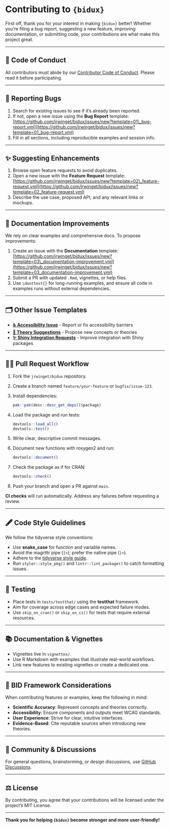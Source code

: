 # Contributing to `{bidux}`

First off, thank you for your interest in making `{bidux}` better! Whether you’re filing a bug report, suggesting a new feature, improving documentation, or submitting code, your contributions are what make this project great.

---

## 📜 Code of Conduct

All contributors must abide by our [Contributor Code of Conduct](.github/CODE_OF_CONDUCT.md). Please read it before participating.

---

## 🐛 Reporting Bugs

1. Search for existing issues to see if it’s already been reported.
2. If not, open a new issue using the **Bug Report** template:
   [https://github.com/jrwinget/bidux/issues/new?template=01\_bug-report.yml](https://github.com/jrwinget/bidux/issues/new?template=01_bug-report.yml)
3. Fill in all sections, including reproducible examples and session info.

---

## ✨ Suggesting Enhancements

1. Browse open feature requests to avoid duplicates.
2. Open a new issue with the **Feature Request** template:
   [https://github.com/jrwinget/bidux/issues/new?template=02\_feature-request.yml](https://github.com/jrwinget/bidux/issues/new?template=02_feature-request.yml)
3. Describe the use case, proposed API, and any relevant links or mockups.

---

## 📖 Documentation Improvements

We rely on clear examples and comprehensive docs. To propose improvements:

1. Create an issue with the **Documentation** template:
   [https://github.com/jrwinget/bidux/issues/new?template=03\_documentation-improvement.yml](https://github.com/jrwinget/bidux/issues/new?template=03_documentation-improvement.yml)
2. Submit a PR with updated `.Rmd`, vignettes, or help files.
3. Use `\donttest{}` for long-running examples, and ensure all code in examples runs without external dependencies.

---

## 🗂 Other Issue Templates

* **[♿ Accessibility Issue](https://github.com/jrwinget/bidux/issues/new?template=04_accessibility-issue.yml)** - Report or fix accessibility barriers
* **[🧠 Theory Suggestions](https://github.com/jrwinget/bidux/issues/new?template=05_theory-suggestion.yml)** - Propose new concepts or theories
* **[✨ Shiny Integration Requests](https://github.com/jrwinget/bidux/issues/new?template=06_shiny-integration-request.yml)** - Improve integration with Shiny packages

---

## 👩‍💻 Pull Request Workflow

1. Fork the `jrwinget/bidux` repository.
2. Create a branch named `feature/your-feature` or `bugfix/issue-123`.
3. Install dependencies:

   ```r
   pak::pak(desc::desc_get_deps()$package)
   ```
4. Load the package and run tests:

   ```r
   devtools::load_all()
   devtools::test()
   ```
5. Write clear, descriptive commit messages.
6. Document new functions with roxygen2 and run:

   ```r
   devtools::document()
   ```
7. Check the package as if for CRAN:

   ```r
   devtools::check()
   ```
8. Push your branch and open a PR against `main`.

**CI checks** will run automatically. Address any failures before requesting a review.

---

## 🖋 Code Style Guidelines

We follow the tidyverse style conventions:

* Use **snake\_case** for function and variable names.
* Avoid the magrittr pipe (`|>`); prefer the native pipe (`|>`).
* Adhere to the [tidyverse style guide](https://style.tidyverse.org/).
* Run `styler::style_pkg()` and `lintr::lint_package()` to catch formatting issues.

---

## 🧪 Testing

* Place tests in `tests/testthat/` using the **testthat** framework.
* Aim for coverage across edge cases and expected failure modes.
* Use `skip_on_cran()` or `skip_on_ci()` for tests that require external resources.

---

## 📚 Documentation & Vignettes

* Vignettes live in `vignettes/`.
* Use R Markdown with examples that illustrate real-world workflows.
* Link new features to existing vignettes or create a dedicated one.

---

## 🧠 BID Framework Considerations

When contributing features or examples, keep the following in mind:

* **Scientific Accuracy**: Represent concepts and theories correctly.
* **Accessibility**: Ensure components and outputs meet WCAG standards.
* **User Experience**: Strive for clear, intuitive interfaces.
* **Evidence-Based**: Cite reputable sources when introducing new theories.

---

## 💬 Community & Discussions

For general questions, brainstorming, or design discussions, use [GitHub Discussions](https://github.com/jrwinget/bidux/discussions).

---

## ⚖️ License

By contributing, you agree that your contributions will be licensed under the project’s MIT License.

---

**Thank you for helping `{bidux}` become stronger and more user-friendly!**
